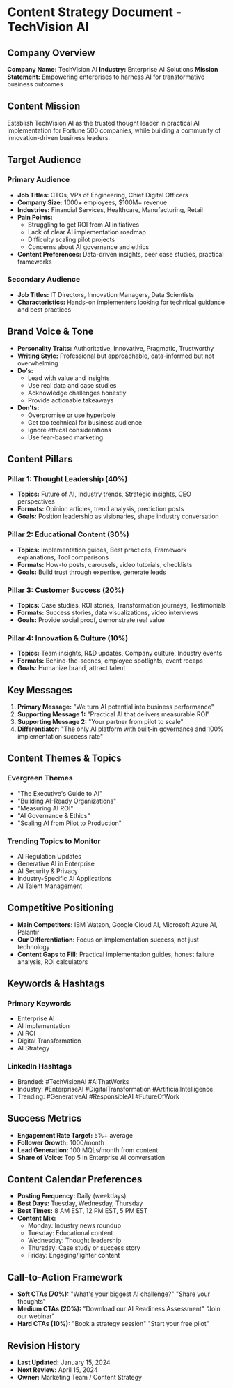 # Content Strategy Document - TechVision AI

## Company Overview
**Company Name:** TechVision AI
**Industry:** Enterprise AI Solutions
**Mission Statement:** Empowering enterprises to harness AI for transformative business outcomes

## Content Mission
Establish TechVision AI as the trusted thought leader in practical AI implementation for Fortune 500 companies, while building a community of innovation-driven business leaders.

## Target Audience

### Primary Audience
- **Job Titles:** CTOs, VPs of Engineering, Chief Digital Officers
- **Company Size:** 1000+ employees, $100M+ revenue
- **Industries:** Financial Services, Healthcare, Manufacturing, Retail
- **Pain Points:** 
  - Struggling to get ROI from AI initiatives
  - Lack of clear AI implementation roadmap
  - Difficulty scaling pilot projects
  - Concerns about AI governance and ethics
- **Content Preferences:** Data-driven insights, peer case studies, practical frameworks

### Secondary Audience
- **Job Titles:** IT Directors, Innovation Managers, Data Scientists
- **Characteristics:** Hands-on implementers looking for technical guidance and best practices

## Brand Voice & Tone
- **Personality Traits:** Authoritative, Innovative, Pragmatic, Trustworthy
- **Writing Style:** Professional but approachable, data-informed but not overwhelming
- **Do's:**
  - Lead with value and insights
  - Use real data and case studies
  - Acknowledge challenges honestly
  - Provide actionable takeaways
- **Don'ts:**
  - Overpromise or use hyperbole
  - Get too technical for business audience
  - Ignore ethical considerations
  - Use fear-based marketing

## Content Pillars

### Pillar 1: Thought Leadership (40%)
- **Topics:** Future of AI, Industry trends, Strategic insights, CEO perspectives
- **Formats:** Opinion articles, trend analysis, prediction posts
- **Goals:** Position leadership as visionaries, shape industry conversation

### Pillar 2: Educational Content (30%)
- **Topics:** Implementation guides, Best practices, Framework explanations, Tool comparisons
- **Formats:** How-to posts, carousels, video tutorials, checklists
- **Goals:** Build trust through expertise, generate leads

### Pillar 3: Customer Success (20%)
- **Topics:** Case studies, ROI stories, Transformation journeys, Testimonials
- **Formats:** Success stories, data visualizations, video interviews
- **Goals:** Provide social proof, demonstrate real value

### Pillar 4: Innovation & Culture (10%)
- **Topics:** Team insights, R&D updates, Company culture, Industry events
- **Formats:** Behind-the-scenes, employee spotlights, event recaps
- **Goals:** Humanize brand, attract talent

## Key Messages
1. **Primary Message:** "We turn AI potential into business performance"
2. **Supporting Message 1:** "Practical AI that delivers measurable ROI"
3. **Supporting Message 2:** "Your partner from pilot to scale"
4. **Differentiator:** "The only AI platform with built-in governance and 100% implementation success rate"

## Content Themes & Topics

### Evergreen Themes
- "The Executive's Guide to AI"
- "Building AI-Ready Organizations"
- "Measuring AI ROI"
- "AI Governance & Ethics"
- "Scaling AI from Pilot to Production"

### Trending Topics to Monitor
- AI Regulation Updates
- Generative AI in Enterprise
- AI Security & Privacy
- Industry-Specific AI Applications
- AI Talent Management

## Competitive Positioning
- **Main Competitors:** IBM Watson, Google Cloud AI, Microsoft Azure AI, Palantir
- **Our Differentiation:** Focus on implementation success, not just technology
- **Content Gaps to Fill:** Practical implementation guides, honest failure analysis, ROI calculators

## Keywords & Hashtags

### Primary Keywords
- Enterprise AI
- AI Implementation
- AI ROI
- Digital Transformation
- AI Strategy

### LinkedIn Hashtags
- Branded: #TechVisionAI #AIThatWorks
- Industry: #EnterpriseAI #DigitalTransformation #ArtificialIntelligence
- Trending: #GenerativeAI #ResponsibleAI #FutureOfWork

## Success Metrics
- **Engagement Rate Target:** 5%+ average
- **Follower Growth:** 1000/month
- **Lead Generation:** 100 MQLs/month from content
- **Share of Voice:** Top 5 in Enterprise AI conversation

## Content Calendar Preferences
- **Posting Frequency:** Daily (weekdays)
- **Best Days:** Tuesday, Wednesday, Thursday
- **Best Times:** 8 AM EST, 12 PM EST, 5 PM EST
- **Content Mix:** 
  - Monday: Industry news roundup
  - Tuesday: Educational content
  - Wednesday: Thought leadership
  - Thursday: Case study or success story
  - Friday: Engaging/lighter content

## Call-to-Action Framework
- **Soft CTAs (70%):** "What's your biggest AI challenge?" "Share your thoughts"
- **Medium CTAs (20%):** "Download our AI Readiness Assessment" "Join our webinar"
- **Hard CTAs (10%):** "Book a strategy session" "Start your free pilot"

## Revision History
- **Last Updated:** January 15, 2024
- **Next Review:** April 15, 2024
- **Owner:** Marketing Team / Content Strategy